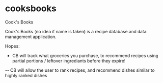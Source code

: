 # cooksbooks
Cook's Books

Cook's Books (no idea if name is taken) is a recipe database
and data management application.

Hopes:

- CB will track what groceries you purchase, to recommend recipes using
partial portions / leftover ingrediants before they expire!

-- CB will allow the user to rank recipes, and recommend dishes similar to
highly ranked dishes
